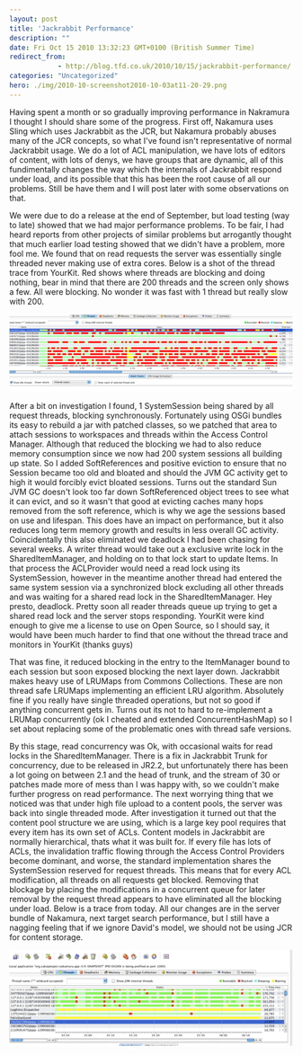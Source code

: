 ```yaml
---
layout: post
title: 'Jackrabbit Performance'
description: ""
date: Fri Oct 15 2010 13:32:23 GMT+0100 (British Summer Time)
redirect_from: 
            - http://blog.tfd.co.uk/2010/10/15/jackrabbit-performance/
categories: "Uncategorized"
hero: ./img/2010-10-screenshot2010-10-03at11-20-29.png
---
```

Having spent a month or so gradually improving performance in Nakramura I thought I should share some of the progress. First off, Nakamura uses Sling which uses Jackrabbit as the JCR, but Nakamura probably abuses many of the JCR concepts, so what I've found isn't representative of normal Jackrabbit usage. We do a lot of ACL manipulation, we have lots of editors of content, with lots of denys, we have groups that are dynamic, all of this fundimentally changes the way which the internals of Jackrabbit respond under load, and its possible that this has been the root cause of all our problems. Still be have them and I will post later with some observations on that.

We were due to do a release at the end of September, but load testing (way to late) showed that we had major performance problems. To be fair, I had heard reports from other projects of similar problems but arrogantly thought that much earlier load testing showed that we didn't have a problem, more fool me. We found that on read requests the server was essentially single threaded never making use of extra cores. Below is a shot of the thread trace from YourKit. Red shows where threads are blocking and doing nothing, bear in mind that there are 200 threads and the screen only shows a few. All were blocking. No wonder it was fast with 1 thread but really slow with 200.

[![](./img/2010-10-screenshot2010-10-03at11-20-29.png "Nakamura under heavy load with blocking.")](http://ianboston.files.wordpress.com/2010/10/screenshot2010-10-03at11-20-29.png)

After a bit on investigation I found, 1 SystemSession being shared by all request threads, blocking synchronously. Fortunately using OSGi bundles its easy to rebuild a jar with patched classes, so we patched that area to attach sessions to workspaces and threads within the Access Control Manager. Although that reduced the blocking we had to also reduce memory consumption since we now had 200 system sessions all building up state. So I added SoftReferences and positive eviction to ensure that no Session became too old and bloated and should the JVM GC activity get to high it would forcibly evict bloated sessions. Turns out the standard Sun JVM GC doesn't look too far down SoftReferenced object trees to see what it can evict, and so it wasn't that good at evicting caches many hops removed from the soft reference, which is why we age the sessions based on use and lifespan. This does have an impact on performance, but it also reduces long term memory growth and results in less overall GC activity. Coincidentally this also eliminated we deadlock I had been chasing for several weeks. A writer thread would take out a exclusive write lock in the SharedItemManager, and holding on to that lock start to update Items. In that process the ACLProvider would need a read lock using its SystemSession, however in the meantime another thread had entered the same system session via a synchronized block excluding all other threads and was waiting for a shared read lock in the SharedItemManager. Hey presto, deadlock. Pretty soon all reader threads queue up trying to get a shared read lock and the server stops responding. YourKit were kind enough to give me a license to use on Open Source, so I should say, it would have been much harder to find that one without the thread trace and monitors in YourKit (thanks guys)

That was fine, it reduced blocking in the entry to the ItemManager bound to each session but soon exposed blocking the next layer down. Jackrabbit makes heavy use of LRUMaps from Commons Collections. These are non thread safe LRUMaps implementing an efficient LRU algorithm. Absolutely fine if you really have single threaded operations, but not so good if anything concurrent gets in. Turns out its not to hard to re-implement a LRUMap concurrently (ok I cheated and extended ConcurrentHashMap) so I set about replacing some of the problematic ones with thread safe versions.

By this stage, read concurrency was Ok, with occasional waits for read locks in the SharedItemManager. There is a fix in Jackrabbit Trunk for concurrency, due to be released in JR2.2, but unfortunately there has been a lot going on between 2.1 and the head of trunk, and the stream of 30 or patches made more of mess than I was happy with, so we couldn't make further progress on read performance. The next worrying thing that we noticed was that under high file upload to a content pools, the server was back into single threaded mode. After investigation it turned out that the content pool structure we are using, which is a large key pool requires that every item has its own set of ACLs. Content models in Jackrabbit are normally hierarchical, thats what it was built for. If every file has lots of ACLs, the invalidation traffic flowing through the Access Control Providers become dominant, and worse, the standard implementation shares the SystemSession reserved for request threads. This means that for every ACL modification, all threads on all requests get blocked. Removing that blockage by placing the modifications in a concurrent queue for later removal by the request thread appears to have eliminated all the blocking under load. Below is a trace from today. All our changes are in the server bundle of Nakamura, next target search performance, but I still have a nagging feeling that if we ignore David's model, we should not be using JCR for content storage.

[![](./img/2010-10-screen-shot-2010-10-15-at-12-43-45.png "Nakamura unblocked")](http://ianboston.files.wordpress.com/2010/10/screen-shot-2010-10-15-at-12-43-45.png)

